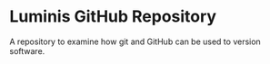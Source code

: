 Luminis GitHub Repository
==========================

A repository to examine how git and GitHub can be used to version software.
